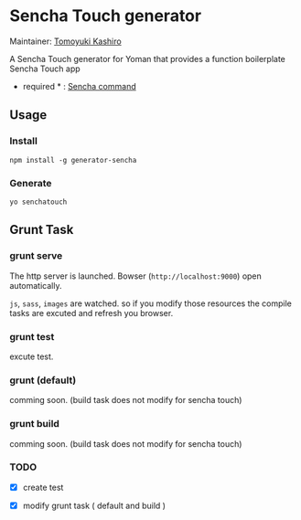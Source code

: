 # Sencha Touch generator

Maintainer: [Tomoyuki Kashiro](https://github.com/kashiro)

A Sencha Touch generator for Yoman that provides a function boilerplate Sencha Touch app

* required * : [Sencha command](http://www.sencha.com/products/sencha-cmd/download)

## Usage

### Install

    npm install -g generator-sencha

### Generate

    yo senchatouch
    
## Grunt Task

### grunt serve

The http server is launched. Bowser (`http://localhost:9000`) open automatically.

`js`, `sass`, `images` are watched. so if you modify those resources the compile tasks are excuted and
refresh you browser.

### grunt test

excute test.

### grunt (default)

comming soon. (build task does not modify for sencha touch)

### grunt build

comming soon. (build task does not modify for sencha touch)


### TODO

- [x] create test
- [x] modify grunt task ( default and build )


